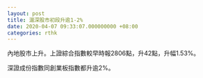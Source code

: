 ```yaml
---
layout: post
title: 滬深股市初段升逾1-2%
date: 2020-04-07 09:33:07.000000000 +08:00
categories: rthk
---
```


內地股市上升。上證綜合指數較早時報2806點，升42點，升幅1.53%。

深證成份指數同創業板指數都升逾2%。
